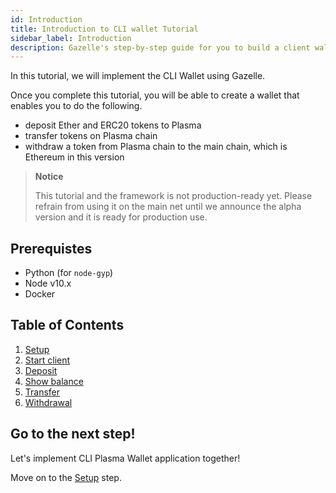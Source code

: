 ```yaml
---
id: Introduction
title: Introduction to CLI wallet Tutorial
sidebar_label: Introduction
description: Gazelle's step-by-step guide for you to build a client wallet to make deposits, transfers, and withdrawals of Ether and ERC20 tokens to/from Plasma chains.
---
```


In this tutorial, we will implement the CLI Wallet using Gazelle.

Once you complete this tutorial, you will be able to create a wallet that enables you to do the following.

- deposit Ether and ERC20 tokens to Plasma
- transfer tokens on Plasma chain
- withdraw a token from Plasma chain to the main chain, which is Ethereum in this version

> **Notice**
>
> This tutorial and the framework is not production-ready yet. Please refrain from using it on the main net until we announce the alpha version and it is ready for production use.

## Prerequistes

- Python (for `node-gyp`)
- Node v10.x
- Docker

## Table of Contents

1. [Setup](Setup)
2. [Start client](Start_Client)
3. [Deposit](Deposit)
4. [Show balance](Show_Balance)
5. [Transfer](Transfer)
6. [Withdrawal](Withdrawal)

## Go to the next step!

Let's implement CLI Plasma Wallet application together!

Move on to the [Setup](Setup) step.
